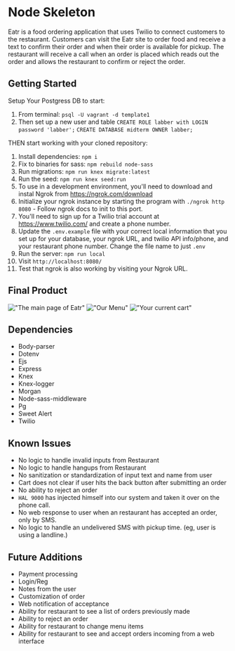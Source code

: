 # Node Skeleton

Eatr is a food ordering application that uses Twilio to connect customers to the restaurant. Customers can visit the Eatr site to order food and receive a text to confirm their order and when their order is available for pickup. The restaurant will receive a call when an order is placed which reads out the order and allows the restaurant to confirm or reject the order.

## Getting Started

Setup Your Postgress DB to start:

1. From terminal: `psql -U vagrant -d template1`
2. Then set up a new user and table 
`CREATE ROLE labber with LOGIN password 'labber';`
`CREATE DATABASE midterm OWNER labber;`

THEN start working with your cloned repository:

1. Install dependencies: `npm i`
2. Fix to binaries for sass: `npm rebuild node-sass`
3. Run migrations: `npm run knex migrate:latest`
4. Run the seed: `npm run knex seed:run`
5. To use in a development environment, you'll need to download and instal Ngrok from https://ngrok.com/download
6. Initialize your ngrok instance by starting the program with `./ngrok http 8080` - Follow ngrok docs to init to this port.
7. You'll need to sign up for a Twilio trial account at https://www.twilio.com/ and create a phone number.
8. Update the `.env.example` file with your correct local information that you set up for your database, your ngrok URL, and twilio API info/phone, and your restaurant phone number. Change the file name to just `.env`
9. Run the server: `npm run local`
10. Visit `http://localhost:8080/`
11. Test that ngrok is also working by visiting your Ngrok URL.

## Final Product
!["The main page of Eatr"](https://github.com/dennyhollick/midterm-food-delivery/blob/master/docs/Screen%20Shot%202017-07-24%20at%2010.49.02%20AM.png?raw=true)
!["Our Menu"](https://github.com/dennyhollick/midterm-food-delivery/blob/master/docs/Screen%20Shot%202017-07-24%20at%2010.49.21%20AM.png?raw=true)
!["Your current cart"](https://github.com/dennyhollick/midterm-food-delivery/blob/master/docs/Screen%20Shot%202017-07-24%20at%2010.49.45%20AM.png?raw=true)

## Dependencies

- Body-parser
- Dotenv
- Ejs
- Express
- Knex
- Knex-logger
- Morgan
- Node-sass-middleware
- Pg
- Sweet Alert
- Twilio

## Known Issues

- No logic to handle invalid inputs from Restaurant
- No logic to handle hangups from Restaurant
- No sanitization or standardization of input text and name from user
- Cart does not clear if user hits the back button after submitting an order
- No ability to reject an order
- `HAL 9000` has injected himself into our system and taken it over on the phone call.
- No web response to user when an restaurant has accepted an order, only by SMS.
- No logic to handle an undelivered SMS with pickup time. (eg, user is using a landline.)

## Future Additions

- Payment processing
- Login/Reg
- Notes from the user
- Customization of order
- Web notification of acceptance 
- Ability for restaurant to see a list of orders previously made
- Ability to reject an order
- Ability for restaurant to change menu items
- Ability for restaurant to see and accept orders incoming from a web interface

